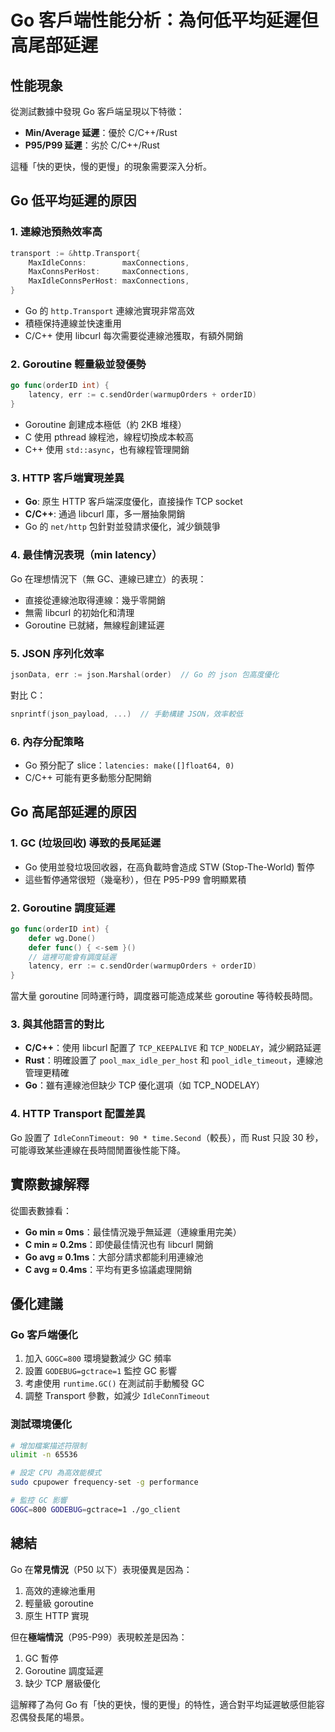 # Go 客戶端性能分析：為何低平均延遲但高尾部延遲

## 性能現象

從測試數據中發現 Go 客戶端呈現以下特徵：
- **Min/Average 延遲**：優於 C/C++/Rust
- **P95/P99 延遲**：劣於 C/C++/Rust

這種「快的更快，慢的更慢」的現象需要深入分析。

## Go 低平均延遲的原因

### 1. 連線池預熱效率高
```go
transport := &http.Transport{
    MaxIdleConns:        maxConnections,
    MaxConnsPerHost:     maxConnections,
    MaxIdleConnsPerHost: maxConnections,
}
```
- Go 的 `http.Transport` 連線池實現非常高效
- 積極保持連線並快速重用
- C/C++ 使用 libcurl 每次需要從連線池獲取，有額外開銷

### 2. Goroutine 輕量級並發優勢
```go
go func(orderID int) {
    latency, err := c.sendOrder(warmupOrders + orderID)
}
```
- Goroutine 創建成本極低（約 2KB 堆棧）
- C 使用 pthread 線程池，線程切換成本較高
- C++ 使用 `std::async`，也有線程管理開銷

### 3. HTTP 客戶端實現差異
- **Go**: 原生 HTTP 客戶端深度優化，直接操作 TCP socket
- **C/C++**: 通過 libcurl 庫，多一層抽象開銷
- Go 的 `net/http` 包針對並發請求優化，減少鎖競爭

### 4. 最佳情況表現（min latency）
Go 在理想情況下（無 GC、連線已建立）的表現：
- 直接從連線池取得連線：幾乎零開銷
- 無需 libcurl 的初始化和清理
- Goroutine 已就緒，無線程創建延遲

### 5. JSON 序列化效率
```go
jsonData, err := json.Marshal(order)  // Go 的 json 包高度優化
```
對比 C：
```c
snprintf(json_payload, ...)  // 手動構建 JSON，效率較低
```

### 6. 內存分配策略
- Go 預分配了 slice：`latencies: make([]float64, 0)`
- C/C++ 可能有更多動態分配開銷

## Go 高尾部延遲的原因

### 1. GC (垃圾回收) 導致的長尾延遲
- Go 使用並發垃圾回收器，在高負載時會造成 STW (Stop-The-World) 暫停
- 這些暫停通常很短（幾毫秒），但在 P95-P99 會明顯累積

### 2. Goroutine 調度延遲
```go
go func(orderID int) {
    defer wg.Done()
    defer func() { <-sem }()
    // 這裡可能會有調度延遲
    latency, err := c.sendOrder(warmupOrders + orderID)
}
```
當大量 goroutine 同時運行時，調度器可能造成某些 goroutine 等待較長時間。

### 3. 與其他語言的對比
- **C/C++**：使用 libcurl 配置了 `TCP_KEEPALIVE` 和 `TCP_NODELAY`，減少網路延遲
- **Rust**：明確設置了 `pool_max_idle_per_host` 和 `pool_idle_timeout`，連線池管理更精確
- **Go**：雖有連線池但缺少 TCP 優化選項（如 TCP_NODELAY）

### 4. HTTP Transport 配置差異
Go 設置了 `IdleConnTimeout: 90 * time.Second`（較長），而 Rust 只設 30 秒，可能導致某些連線在長時間閒置後性能下降。

## 實際數據解釋

從圖表數據看：
- **Go min ≈ 0ms**：最佳情況幾乎無延遲（連線重用完美）
- **C min ≈ 0.2ms**：即使最佳情況也有 libcurl 開銷
- **Go avg ≈ 0.1ms**：大部分請求都能利用連線池
- **C avg ≈ 0.4ms**：平均有更多協議處理開銷

## 優化建議

### Go 客戶端優化
1. 加入 `GOGC=800` 環境變數減少 GC 頻率
2. 設置 `GODEBUG=gctrace=1` 監控 GC 影響
3. 考慮使用 `runtime.GC()` 在測試前手動觸發 GC
4. 調整 Transport 參數，如減少 `IdleConnTimeout`

### 測試環境優化
```bash
# 增加檔案描述符限制
ulimit -n 65536

# 設定 CPU 為高效能模式
sudo cpupower frequency-set -g performance

# 監控 GC 影響
GOGC=800 GODEBUG=gctrace=1 ./go_client
```

## 總結

Go 在**常見情況**（P50 以下）表現優異是因為：
1. 高效的連線池重用
2. 輕量級 goroutine
3. 原生 HTTP 實現

但在**極端情況**（P95-P99）表現較差是因為：
1. GC 暫停
2. Goroutine 調度延遲
3. 缺少 TCP 層級優化

這解釋了為何 Go 有「快的更快，慢的更慢」的特性，適合對平均延遲敏感但能容忍偶發長尾的場景。